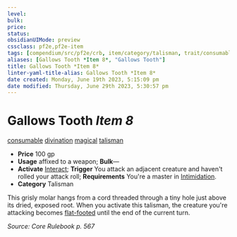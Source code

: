```yaml
---
level:
bulk:
price:
status:
obsidianUIMode: preview
cssclass: pf2e,pf2e-item
tags: [compendium/src/pf2e/crb, item/category/talisman, trait/consumable, trait/divination, trait/magical, trait/talisman]
aliases: [Gallows Tooth *Item 8*, "Gallows Tooth"]
title: Gallows Tooth *Item 8*
linter-yaml-title-alias: Gallows Tooth *Item 8*
date created: Monday, June 19th 2023, 5:15:09 pm
date modified: Thursday, June 29th 2023, 5:30:57 pm
---
```


# Gallows Tooth *Item 8*

[consumable](rules/traits/consumable.md) [divination](rules/traits/divination.md) [magical](rules/traits/magical.md) [talisman](rules/traits/talisman.md)  

- **Price** 100 gp
- **Usage** affixed to a weapon; **Bulk**—
- **Activate** [Interact](rules/actions/interact.md); **Trigger** You attack an adjacent creature and haven't rolled your attack roll; **Requirements** You're a master in [Intimidation](compendium/skills.md#Intimidation).
- **Category** Talisman

This grisly molar hangs from a cord threaded through a tiny hole just above its dried, exposed root. When you activate this talisman, the creature you're attacking becomes [flat-footed](rules/conditions.md#Flat-footed) until the end of the current turn.

*Source: Core Rulebook p. 567*
